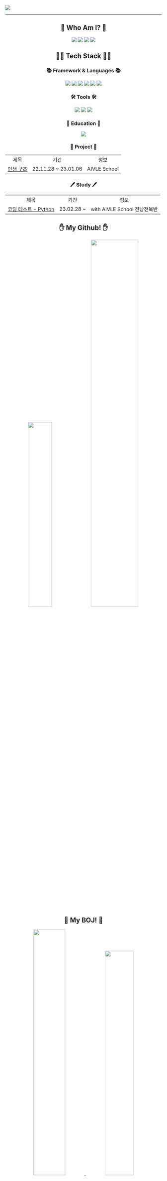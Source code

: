 <img src="https://capsule-render.vercel.app/api?type=waving&color=FFC676&height=200&section=header&text=Suyeon&nbsp;Github!&fontColor=FFFFFF&fontSize=90" />
<hr/>
<div align = 'center'>
<H2>🙂 Who Am I? 🙂</H2>
<a href="https://s-mile-y.tistory.com/" target="_blank"><img src="https://img.shields.io/badge/Tistory-000000?style=flat&logo=Tistory&logoColor=white"/></a>
<a href="https://instagram.com/s_mile_y?igshid=YmMyMTA2M2Y=" target="_blank"><img src="https://img.shields.io/badge/Instagram-E4405F?style=flat&logo=Instagram&logoColor=white"/></a>
<a href="mailto:soocy0718@gmail.com"><img src="https://img.shields.io/badge/Gmail-EA4335?style=flat&logo=Gmail&logoColor=white&link=mailto:soocy0718@gmail.com"/></a>
<a href="https://hits.seeyoufarm.com"><img src="https://hits.seeyoufarm.com/api/count/incr/badge.svg?url=https%3A%2F%2Fgithub.com%2Fsoocy0718&count_bg=%23FFB660&title_bg=%23A08226&icon=&icon_color=%23E7E7E7&title=hits&edge_flat=false"/></a>  
</div>
<div align = 'center'>
<H2>👩‍💻 Tech Stack 👩‍💻</H2>
<h3>📚 Framework & Languages 📚</h3>
<img src="https://img.shields.io/badge/Django-092E20?style=flat-square&logo=Django&logoColor=white"/>
<img src="https://img.shields.io/badge/Python-3776AB?style=flat-square&logo=Python&logoColor=white"/>
<img src="https://img.shields.io/badge/JavaScript-F7DF1E?style=flat-square&logo=JavaScript&logoColor=white"/>
<img src="https://img.shields.io/badge/CSS-1572B6?style=flat-square&logo=CSS3&logoColor=white"/>
<img src="https://img.shields.io/badge/HTML-E34F26?style=flat-square&logo=HTML5&logoColor=white"/>
<img src="https://img.shields.io/badge/JAVA-007396?style=flat-square&logo=Java&logoColor=white"/>
<h3>🛠 Tools 🛠</h3>
<img src="https://img.shields.io/badge/Visual Studio Code-007ACC?style=plastic&logo=Visual Studio Code&logoColor=white"/>
<img src="https://img.shields.io/badge/IntelliJ IDEA-000000?style=plastic&logo=IntelliJ IDEA&logoColor=white"/>
<img src="https://img.shields.io/badge/GitHub-181717?style=plastic&logo=GitHub&logoColor=white"/> 
<h3>📌 Education 📌</h3>
<img src="https://img.shields.io/badge/KT-AIVLE SCHOOL-35a6a1?style=for-the-badge&logo=&logoColor=white"/> 
<h3>📂 Project 📂</h3>
<table>
  <tr align = 'center'>
    <td>제목</td>
    <td>기간</td>
    <td>정보</td>
  </tr>
   <tr align = 'center'>
     <td><a href="https://github.com/soocy0718/INSAENG_GOODS">인생 굿즈</a></td>
    <td>22.11.28 ~ 23.01.06</td>
    <td>AIVLE School</td>
  </tr>
</table>
<h3>🖊 Study 🖊</h3>
<table>
  <tr align = 'center'>
    <td>제목</td>
    <td>기간</td>
    <td>정보</td>
  </tr>
   <tr align = 'center'>
     <td><a href="https://github.com/soocy0718/python/tree/main/coding_study">코딩 테스트 - Python</a></td>
    <td>23.02.28 ~ </td>
    <td>with AIVLE School 전남전북반</td>
  </tr>
</table>
</div>
<div align = 'center'>
<H2>✋ My Github! ✋</H2>
<img src="https://github-readme-stats.vercel.app/api/top-langs/?username=soocy0718&layout=compact" style = 'width:39%;'>
<img src="https://github-readme-stats.vercel.app/api?username=soocy0718&show_icons=true" style = 'width:55%;'>
</div>

<div align = 'center'>
<H2>🏅 My BOJ! 🏅</H2>
<a href="https://solved.ac/soocy0718"><img src="http://mazassumnida.wtf/api/v2/generate_badge?boj=soocy0718" style = 'width:45%'/>
<img src="http://mazandi.herokuapp.com/api?handle=soocy0718&theme=warm" style = 'width:43%'/>
</div>
